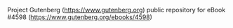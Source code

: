 Project Gutenberg (https://www.gutenberg.org) public repository for eBook #4598 (https://www.gutenberg.org/ebooks/4598)
